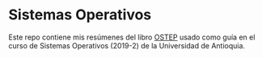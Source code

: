 # Sistemas Operativos

Este repo contiene mis resúmenes del libro [OSTEP](http://pages.cs.wisc.edu/~remzi/OSTEP/) usado como guía en el curso de Sistemas Operativos (2019-2) de la Universidad de Antioquia.
